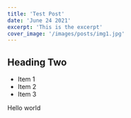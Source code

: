 ```yaml
---
title: 'Test Post'
date: 'June 24 2021'
excerpt: 'This is the excerpt'
cover_image: '/images/posts/img1.jpg'
---
```


## Heading Two

- Item 1
- Item 2
- Item 3

Hello world
